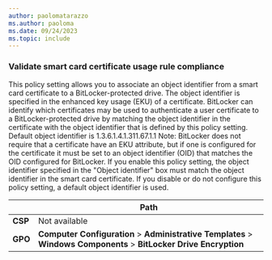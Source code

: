 ```yaml
---
author: paolomatarazzo
ms.author: paoloma
ms.date: 09/24/2023
ms.topic: include
---
```


### Validate smart card certificate usage rule compliance

This policy setting allows you to associate an object identifier from a smart card certificate to a BitLocker-protected drive. The object identifier is specified in the enhanced key usage (EKU) of a certificate. BitLocker can identify which certificates may be used to authenticate a user certificate to a BitLocker-protected drive by matching the object identifier in the certificate with the object identifier that is defined by this policy setting. Default object identifier is 1.3.6.1.4.1.311.67.1.1  Note:  BitLocker does not require that a certificate have an EKU attribute, but if one is configured for the certificate it must be set to an object identifier (OID) that matches the OID configured for BitLocker. If you enable this policy setting, the object identifier specified in the "Object identifier" box must match the object identifier in the smart card certificate. If you disable or do not configure this policy setting, a default object identifier is used.

|  | Path |
|--|--|
| **CSP** | Not available |
| **GPO** | **Computer Configuration** > **Administrative Templates** > **Windows Components** > **BitLocker Drive Encryption** |
